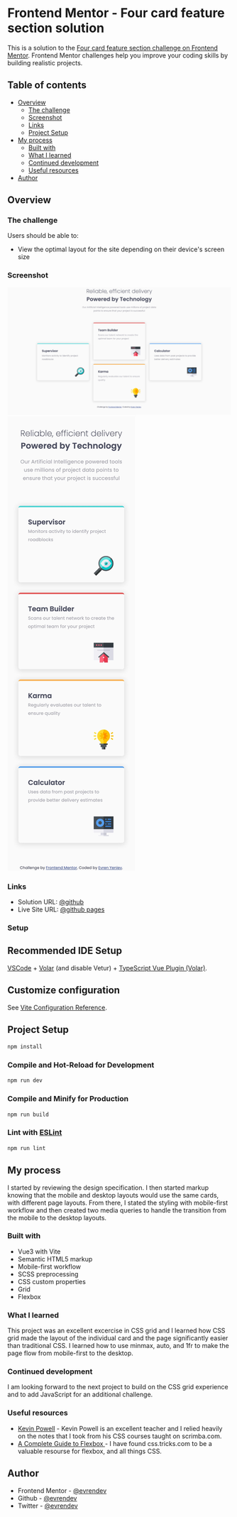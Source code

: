 # Frontend Mentor - Four card feature section solution

This is a solution to the [Four card feature section challenge on Frontend Mentor](https://www.frontendmentor.io/challenges/four-card-feature-section-weK1eFYK/hub). Frontend Mentor challenges help you improve your coding skills by building realistic projects.

## Table of contents

- [Overview](#overview)
  - [The challenge](#the-challenge)
  - [Screenshot](#screenshot)
  - [Links](#links)
  - [Project Setup](#setup)
- [My process](#my-process)
  - [Built with](#built-with)
  - [What I learned](#what-i-learned)
  - [Continued development](#continued-development)
  - [Useful resources](#useful-resources)
- [Author](#author)

## Overview

### The challenge

Users should be able to:

- View the optimal layout for the site depending on their device's screen size

### Screenshot

![desktop image](https://raw.githubusercontent.com/evrendev/four-card-feature-section/main/screens/desktop-screen.jpg)
![mobile image](https://raw.githubusercontent.com/evrendev/four-card-feature-section/main/screens/mobile-screen.jpg)

### Links

- Solution URL: [@github](https://github.com/evrendev/four-card-feature-section)
- Live Site URL: [@github pages](https://evrendev.github.io/four-card-feature-section/)

### Setup

## Recommended IDE Setup

[VSCode](https://code.visualstudio.com/) + [Volar](https://marketplace.visualstudio.com/items?itemName=johnsoncodehk.volar) (and disable Vetur) + [TypeScript Vue Plugin (Volar)](https://marketplace.visualstudio.com/items?itemName=johnsoncodehk.vscode-typescript-vue-plugin).

## Customize configuration

See [Vite Configuration Reference](https://vitejs.dev/config/).

## Project Setup

```sh
npm install
```

### Compile and Hot-Reload for Development

```sh
npm run dev
```

### Compile and Minify for Production

```sh
npm run build
```

### Lint with [ESLint](https://eslint.org/)

```sh
npm run lint
```

## My process

I started by reviewing the design specification. I then started markup knowing that the mobile and desktop layouts would use the same cards, with different page layouts. From there, I stated the styling with mobile-first workflow and then created two media queries to handle the transition from the mobile to the desktop layouts.

### Built with

- Vue3 with Vite
- Semantic HTML5 markup
- Mobile-first workflow
- SCSS preprocessing
- CSS custom properties
- Grid
- Flexbox

### What I learned

This project was an excellent excercise in CSS grid and I learned how CSS grid made the layout of the individual card and the page significantly easier than traditional CSS. I learned how to use minmax, auto, and 1fr to make the page flow from mobile-first to the desktop.

### Continued development

I am looking forward to the next project to build on the CSS grid experience and to add JavaScript for an additional challenge.

### Useful resources

- [Kevin Powell](https://www.kevinpowell.co/) - Kevin Powell is an excellent teacher and I relied heavily on the notes that I took from his CSS courses taught on scrimba.com.
- [A Complete Guide to Flexbox ](https://css-tricks.com/snippets/css/a-guide-to-flexbox//) - I have found css.tricks.com to be a valuable resourse for flexbox, and all things CSS.

## Author

- Frontend Mentor - [@evrendev](https://www.frontendmentor.io/profile/evrendev)
- Github - [@evrendev](https://github.com/evrendev)
- Twitter - [@evrendev](https://www.twitter.com/evrendev)
